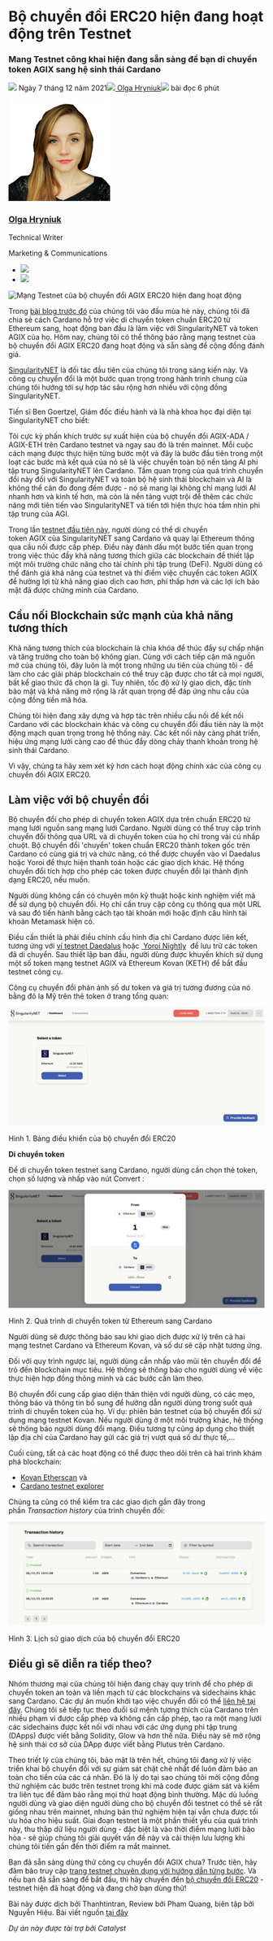 # Bộ chuyển đổi ERC20 hiện đang hoạt động trên Testnet

### **Mang Testnet công khai hiện đang sẵn sàng để bạn di chuyển token AGIX sang hệ sinh thái Cardano**

![](img/2021-12-07-the-agix-erc20-converter-testnet-is-now-live.002.png) Ngày 7 tháng 12 năm 2021![](img/2021-12-07-the-agix-erc20-converter-testnet-is-now-live.002.png)[ Olga Hryniuk](tmp//en/blog/authors/olga-hryniuk/page-1/)![](img/2021-12-07-the-agix-erc20-converter-testnet-is-now-live.003.png) bài đọc 6 phút

![Olga Hryniuk](img/2021-12-07-the-agix-erc20-converter-testnet-is-now-live.004.png)[](tmp//en/blog/authors/olga-hryniuk/page-1/)

### [**Olga Hryniuk**](tmp//en/blog/authors/olga-hryniuk/page-1/)

Technical Writer

Marketing &amp; Communications

- ![](img/2021-12-07-the-agix-erc20-converter-testnet-is-now-live.005.png)[](https://www.linkedin.com/in/olga-hryniuk-1094a3160/ "LinkedIn")
- ![](img/2021-12-07-the-agix-erc20-converter-testnet-is-now-live.006.png)[](https://github.com/olgahryniuk "GitHub")

![Mạng Testnet của bộ chuyển đổi AGIX ERC20 hiện đang hoạt động](https://github.com/cardano2vn/iohk-blog/blob/main/vi/docs1/2021/12/img/2021-12-07-the-agix-erc20-converter-testnet-is-now-live.007.jpeg?raw=true)

Trong [bài blog trước đó](https://iohk.io/en/blog/posts/2021/05/17/bringing-erc20-to-cardano/) của chúng tôi vào đầu mùa hè này, chúng tôi đã chia sẻ cách Cardano hỗ trợ việc di chuyển token chuẩn ERC20 từ Ethereum sang, hoạt động ban đầu là làm việc với SingularityNET và token AGIX của họ. Hôm nay, chúng tôi có thể thông báo rằng mạng testnet của bộ chuyển đổi AGIX ERC20 đang hoạt động và sẵn sàng để cộng đồng đánh giá.

[S](https://singularitynet.io/)[ingularityNET](https://singularitynet.io/) là đối tác đầu tiên của chúng tôi trong sáng kiến ​​này. Và công cụ chuyển đổi là một bước quan trọng trong hành trình chung của chúng tôi hướng tới sự hợp tác sâu rộng hơn nhiều với cộng đồng SingularityNET.

Tiến sĩ Ben Goertzel, Giám đốc điều hành và là nhà khoa học đại diện tại SingularityNET cho biết:

Tôi cực kỳ phấn khích trước sự xuất hiện của bộ chuyển đổi AGIX-ADA / AGIX-ETH trên Cardano testnet và ngay sau đó là trên mainnet. Mỗi cuộc cách mạng được thực hiện từng bước một và đây là bước đầu tiên trong một loạt các bước mà kết quả của nó sẽ là việc chuyển toàn bộ nền tảng AI phi tập trung SingularityNET lên Cardano. Tầm quan trọng của quá trình chuyển đổi này đối với SingularityNET và toàn bộ hệ sinh thái blockchain và AI là không thể cân đo đong đếm được - nó sẽ mang lại không chỉ mạng lưới AI nhanh hơn và kinh tế hơn, mà còn là nền tảng vượt trội để thêm các chức năng mới tiên tiến vào SingularityNET và tiến tới hiện thực hóa tầm nhìn phi tập trung của AGI.

Trong lần [testnet đầu tiên này](https://testnet.agix-converter.iohk.io/), người dùng có thể di chuyển token AGIX của SingularityNET sang Cardano và quay lại Ethereum thông qua cầu nối được cấp phép. Điều này đánh dấu một bước tiến quan trọng trong việc thúc đẩy khả năng tương thích giữa các blockchain để thiết lập một môi trường chức năng cho tài chính phi tập trung (DeFi). Người dùng có thể đánh giá khả năng của testnet và thí điểm việc chuyển các token AGIX để hưởng lợi từ khả năng giao dịch cao hơn, phí thấp hơn và các lợi ích bảo mật đã được chứng minh của Cardano.

## **Cầu nối Blockchain sức mạnh của khả năng tương thích**

Khả năng tương thích của blockchain là chìa khóa để thúc đẩy sự chấp nhận và tăng trưởng cho toàn bộ không gian. Cùng với cách tiếp cận mã nguồn mở của chúng tôi, đây luôn là một trong những ưu tiên của chúng tôi - để làm cho các giải pháp blockchain có thể truy cập được cho tất cả mọi người, bất kể giao thức đã chọn là gì. Tuy nhiên, tốc độ xử lý giao dịch, đặc tính bảo mật và khả năng mở rộng là rất quan trọng để đáp ứng nhu cầu của cộng đồng tiền mã hóa.

Chúng tôi hiện đang xây dựng và hợp tác trên nhiều cầu nối để kết nối Cardano với các blockchain khác và công cụ chuyển đổi đầu tiên này là một động mạch quan trọng trong hệ thống này. Các kết nối này càng phát triển, hiệu ứng mạng lưới càng cao để thúc đẩy dòng chảy thanh khoản trong hệ sinh thái Cardano.

Vì vậy, chúng ta hãy xem xét kỹ hơn cách hoạt động chính xác của công cụ chuyển đổi AGIX ERC20.

## **Làm việc với bộ chuyển đổi**

Bộ chuyển đổi cho phép di chuyển token AGIX dựa trên chuẩn ERC20 từ mạng lưới nguồn sang mạng lưới Cardano. Người dùng có thể truy cập trình chuyển đổi thông qua URL và di chuyển token của họ chỉ trong vài cú nhấp chuột. Bộ chuyển đổi 'chuyển' token chuẩn ERC20 thành token gốc trên Cardano có cùng giá trị và chức năng, có thể được chuyển vào ví Daedalus hoặc Yoroi để thực hiện thanh toán hoặc các giao dịch khác. Hệ thống chuyển đổi tích hợp cho phép các token được chuyển đổi lại thành định dạng ERC20, nếu muốn.

Người dùng không cần có chuyên môn kỹ thuật hoặc kinh nghiệm viết mã để sử dụng bộ chuyển đổi. Họ chỉ cần truy cập công cụ thông qua một URL và sau đó tiến hành bằng cách tạo tài khoản mới hoặc định cấu hình tài khoản Metamask hiện có.

Điều cần thiết là phải điều chỉnh cấu hình địa chỉ Cardano được liên kết, tương ứng với [ví testnet Daedalus](https://testnets.cardano.org/en/testnets/cardano/get-started/wallet/) hoặc [ Yoroi Nightly](https://chrome.google.com/webstore/detail/yoroi-nightly/poonlenmfdfbjfeeballhiibknlknepo)  để lưu trữ các token đã di chuyển. Sau thiết lập ban đầu, người dùng được khuyến khích sử dụng một số token mạng testnet AGIX và Ethereum Kovan (KETH) để bắt đầu testnet công cụ.

Công cụ chuyển đổi phản ánh số dư token và giá trị tương đương của nó bằng đô la Mỹ trên thẻ token ở  trang tổng quan:

![bảng điều khiển của bộ chuyển đổi ERC20](img/2021-12-07-the-agix-erc20-converter-testnet-is-now-live.008.jpeg)

Hình 1. Bảng điều khiển của bộ chuyển đổi ERC20

**Di chuyển token**

Để di chuyển token testnet sang Cardano, người dùng cần chọn thẻ token, chọn số lượng và nhấp vào nút Convert :

![di chuyển token từ Ethereum sang Cardano](img/2021-12-07-the-agix-erc20-converter-testnet-is-now-live.009.jpeg)

Hình 2. Quá trình di chuyển token từ Ethereum sang Cardano

Người dùng sẽ được thông báo sau khi giao dịch được xử lý trên cả hai mạng testnet Cardano và Ethereum Kovan, và số dư sẽ cập nhật tương ứng.

Đối với quy trình ngược lại, người dùng cần nhấp vào mũi tên chuyển đổi để trỏ đến blockchain mục tiêu. Hệ thống sẽ thông báo cho người dùng về việc thực hiện hợp đồng thông minh và các bước cần làm theo.

Bộ chuyển đổi cung cấp giao diện thân thiện với người dùng, có các mẹo, thông báo và thông tin bổ sung để hướng dẫn người dùng trong suốt quá trình di chuyển token của họ. Ví dụ: phiên bản testnet của bộ chuyển đổi sử dụng mạng testnet Kovan. Nếu người dùng ở một môi trường khác, hệ thống sẽ thông báo người dùng đổi mạng. Điều tương tự cũng áp dụng cho thiết lập địa chỉ của Cardano hay gửi các giá trị vượt quá số dư thực tế,...

Cuối cùng, tất cả các hoạt động có thể được theo dõi trên cả hai trình khám phá blockchain:

- [Kovan Etherscan](https://kovan.etherscan.io/) và
- [Cardano testnet explorer](https://explorer.cardano-testnet.iohkdev.io/en)

Chúng ta cũng có thể kiểm tra các giao dịch gần đây trong phần *Transaction history* của trình chuyển đổi:

![Lịch sử giao dịch ERC20](img/2021-12-07-the-agix-erc20-converter-testnet-is-now-live.010.jpeg)

Hình 3. Lịch sử giao dịch của bộ chuyển đổi ERC20

## **Điều gì sẽ diễn ra tiếp theo?**

Nhóm thương mại của chúng tôi hiện đang chạy quy trình để cho phép di chuyển token an toàn và liền mạch từ các blockchains và sidechains khác sang Cardano. Các dự án muốn khởi tạo việc chuyển đổi có thể [liên hệ tại đây](https://iohk.io/en/contact-commercial). Chúng tôi sẽ tiếp tục theo đuổi sứ mệnh tương thích của Cardano trên nhiều phạm vi được cấp phép và không cần cấp phép, tạo ra một mạng lưới các sidechains được kết nối với nhau với các ứng dụng phi tập trung (DApps) được viết bằng Solidity, Glow và hơn thế nữa. Điều này sẽ mở rộng hệ sinh thái cơ sở của DApp được viết bằng Plutus trên Cardano.

Theo triết lý của chúng tôi, bảo mật là trên hết, chúng tôi đang xử lý việc triển khai bộ chuyển đổi với sự giám sát chặt chẽ nhất để luôn đảm bảo an toàn cho tiền của các cá nhân. Đó là lý do tại sao chúng tôi mời cộng đồng thử nghiệm các bước trên testnet trong khi mã code được giám sát và kiểm tra liên tục để đảm bảo rằng mọi thứ hoạt động bình thường. Mặc dù luồng người dùng và giao diện người dùng cho bộ chuyển đổi testnet có thể sẽ rất giống nhau trên mainnet, nhưng bản thử nghiệm hiện tại vẫn chưa được tối ưu hóa cho hiệu suất. Giai đoạn testnet là một phần thiết yếu của quá trình này, thu thập dữ liệu người dùng - đặc biệt là vào thời điểm mạng lưới bão hòa - sẽ giúp chúng tôi giải quyết vấn đề này và cải thiện lưu lượng khi chúng tôi tiến gần đến thời điểm ra mắt mainnet.

Bạn đã sẵn sàng dùng thử công cụ chuyển đổi AGIX chưa? Trước tiên, hãy đảm bảo truy cập [trang testnet chuyên dụng với hướng dẫn từng bước](https://testnets.cardano.org/en/testnets/erc20-converter/erc20-overview/). Và nếu bạn đã sẵn sàng để bắt đầu, thì hãy chuyển đến [bộ chuyển đổi ERC20](https://testnet.agix-converter.iohk.io/) - testnet hiện đã hoạt động và đang chờ bạn dùng thử!

Bài này được dịch bởi Thanhtintran, Review bởi Pham Quang, biên tập bởi Nguyễn Hiệu. Bài viết nguồn [tại đây](https://iohk.io/en/blog/posts/2021/12/07/the-agix-erc20-converter-testnet-is-now-live)

*Dự án này được tài trợ bởi Catalyst*
